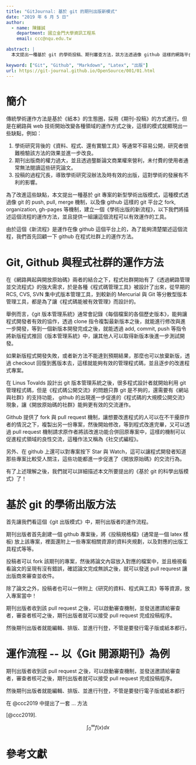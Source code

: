 ```yaml
---
title: "GitJournal: 基於 git 的期刊出版新模式"
date: "2019 年 6 月 5 日"
author:
  - name: 陳鍾誠
    department: 國立金門大學資訊工程系
    email: ccc@nqu.edu.tw

abstract: |
  本文提出一種基於 git 的學術投稿、期刊審查方法，該方法透過像 github 這樣的網路平台，讓投稿者與期刊之間能夠更順暢運作，也讓除了論文以外的學術資源，像是《原始碼、資料、還有測試工具》等資源，能夠更有效地公開並接受檢驗。

keyword: ["Git", "Github", "Markdown", "Latex", "出版"]
url: https://git-journal.github.io/OpenSource/001/01.html
---
```


# 簡介

傳統學術運作方法是基於《紙本》的生態圈，採用《期刊-投稿》的方式進行。但是在網路與 web 技術開始改變各種領域的運作方式之後，這樣的模式就顯現出一些缺點，例如：

1. 學術研究背後的《資料、程式、還有實驗工具》等通常不容易公開，研究者很難檢驗該方法的效果並進一步改良。
2. 期刊出版商的權力過大，並且透過壟斷論文商業權來營利，未付費的使用者通常無法閱讀這些研究論文。
3. 投稿的過程冗長，導致學術研究沒辦法及時有效的出版，這對學術的發展有不利的影響。

為了改進這些缺點，本文提出一種基於 git 專案的新型學術出版模式，這種模式透過像 git 的 push, pull, merge 機制，以及像 github 這樣的 git 平台之 fork, organization, gh-pages 等機制，建立一個《學術出版的新流程》，以下我們將描述這個流程的運作方法，並且提供一組讓這個流程可以有效運作的工具。

由於這個《新流程》是運作在像 github 這個平台上的，為了能夠清楚闡述這個流程，我們首先回顧一下 github 在程式社群上的運作方法。

# Git, Github 與程式社群的運作方法

在《網路興起與開放原始碼》兩者的結合之下，程式社群開始有了《透過網路管理並交流程式》的強大需求，於是各種《程式碼管理工具》被設計了出來，從早期的 RCS, CVS, SVN 集中式版本管理工具，到較新的 Mercurial 與 Git 等分散型版本管理工具，都是為了讓《程式碼能被有效管理》而設計的。

舉例而言，《git 版本管理系統》通常會記錄《每個檔案的各個歷史版本》，能夠讓程式開發者有效的協作，透過 clone 指令複製最新版本之後，就能進行修改與進一步開發，等到一個新版本開發完成之後，就能透過 add, commit, push 等指令將新版程式推回《版本管理系統》中，讓其他人可以取得新版本後進一步測試開發。

如果新版程式開發失敗，或者新方法不能達到預期結果，那麼也可以放棄新版，透過 checkout 回復到舊版本去，這樣就能夠有效的管理程式碼，並且逐步的改進程式專案。

在 Linus Tovalds 設計出 git 版本管理系統之後，很多程式設計者就開始利用 git 管理程式碼，但是《程式碼公開交流》的問題只靠 git 是不夠的，還需要有《網站與社群》的支持功能， github 的出現進一步促進的《程式碼的大規模公開交流》現象，讓《開放原始碼的社群》能夠更有效的交流運作。

Github 提供了 fork 與 pull request 機制，讓想要改進程式的人可以在不干擾原作者的情況之下，複製出另一份專案，然後開始修改，等到程式改進完畢，又可以透過 pull request 機制請求原作者將該改進功能合併回原專案中，這樣的機制可以促進程式領域的良性交流，這種作法又稱為《社交式編程》。

另外、在 github 上還可以對專案按下 Star 與 Watch，這可以讓程式開發者知道那些專案比較受人關注，這些功能都進一步促進了《開放原始碼》的交流行為。

有了上述理解之後，我們就可以詳細描述本文所要提出的《基於 git 的科學出版模式》了！

# 基於 git 的學術出版方法

首先讓我們看這個《git 出版模式》中，期刊出版者的運作流程。

期刊出版者首先創建一個 github 專案後，將《投稿規格檔》(通常是一個 latex 樣板) 放上該專案，裡面還附上一些專案相關資源的資料夾規劃，以及對應的出版工具程式等等。

投稿者可以 fork 該期刊的專案，然後將論文內容放入對應的檔案中，並且檢視看看論文的呈現有沒有錯誤，確認論文完成無誤之後，就可以發送 pull requrest 讓出版商來審查並收件。

除了論文之外，投稿者也可以一併附上《研究的資料、程式與工具》等等資源，放入專案當中！

期刊出版者收到該 pull request 之後，可以啟動審查機制，並發送邀請給審查者，審查者核可之後，期刊出版者就可以接受 pull request 完成投稿程序。

然後期刊出版者就能編輯、排版、並進行刊登，不管是要發行電子版或紙本都行。

# 運作流程 -- 以《Git 開源期刊》為例

期刊出版者收到該 pull request 之後，可以啟動審查機制，並發送邀請給審查者，審查者核可之後，期刊出版者就可以接受 pull request 完成投稿程序。

然後期刊出版者就能編輯、排版、並進行刊登，不管是要發行電子版或紙本都行

在 @ccc2019 中提出了一套 ... 方法 

[@ccc2019].

$$
\int_0^{\infty} f(x) dx
$$


# 參考文獻

